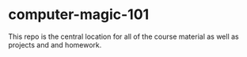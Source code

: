 # computer-magic-101
This repo is the central location for all of the course material as well as projects and and homework.
